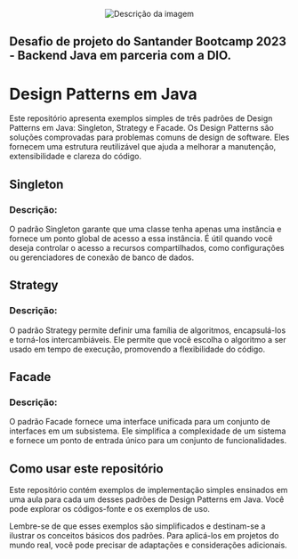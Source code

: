 <p align="center">
  <img src="https://i.ibb.co/278SzZ7/9631898e-a83c-4c04-aefd-a782ead2db8f.png" alt="Descrição da imagem">
</p>

## Desafio de projeto do Santander Bootcamp 2023 - Backend Java em parceria com a DIO.

# Design Patterns em Java

Este repositório apresenta exemplos simples de três padrões de Design Patterns em Java: Singleton, Strategy e Facade. Os Design Patterns são soluções comprovadas para problemas comuns de design de software. Eles fornecem uma estrutura reutilizável que ajuda a melhorar a manutenção, extensibilidade e clareza do código.

## Singleton

### Descrição:
O padrão Singleton garante que uma classe tenha apenas uma instância e fornece um ponto global de acesso a essa instância. É útil quando você deseja controlar o acesso a recursos compartilhados, como configurações ou gerenciadores de conexão de banco de dados.

## Strategy

### Descrição:
O padrão Strategy permite definir uma família de algoritmos, encapsulá-los e torná-los intercambiáveis. Ele permite que você escolha o algoritmo a ser usado em tempo de execução, promovendo a flexibilidade do código.



## Facade

### Descrição:
O padrão Facade fornece uma interface unificada para um conjunto de interfaces em um subsistema. Ele simplifica a complexidade de um sistema e fornece um ponto de entrada único para um conjunto de funcionalidades.

## Como usar este repositório

Este repositório contém exemplos de implementação simples ensinados em uma aula para cada um desses padrões de Design Patterns em Java. Você pode explorar os códigos-fonte e os exemplos de uso.

Lembre-se de que esses exemplos são simplificados e destinam-se a ilustrar os conceitos básicos dos padrões. Para aplicá-los em projetos do mundo real, você pode precisar de adaptações e considerações adicionais.

